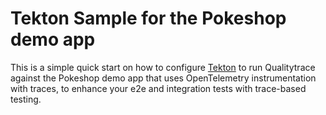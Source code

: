 # Tekton Sample for the Pokeshop demo app

> <!--[Read the detailed recipe for setting up Tekton with Tractest in our documentation.](https://docs.tracetest.io/ci-cd-automation/tekton-pipeline)-->

This is a simple quick start on how to configure [Tekton](https://tekton.dev/) to run Qualitytrace against the Pokeshop demo app that uses OpenTelemetry instrumentation with traces, to enhance your e2e and integration tests with trace-based testing.

<!--Feel free to check out the [docs](https://docs.tracetest.io/), and join our [Discord Community](https://discord.gg/8MtcMrQNbX) for more info!-->
